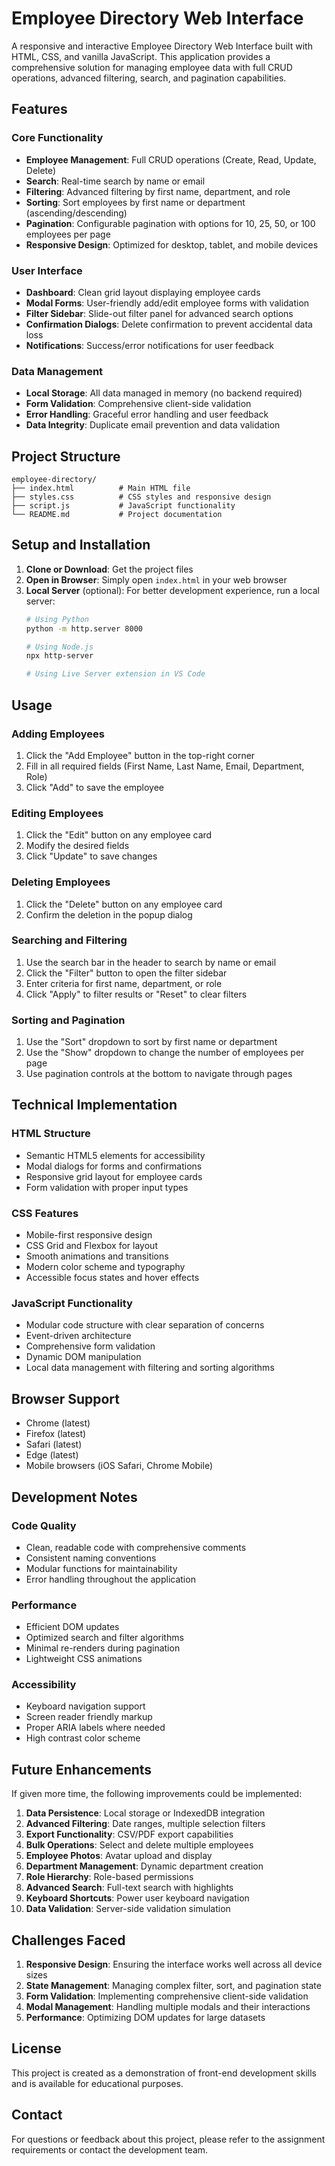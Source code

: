 # Employee Directory Web Interface

A responsive and interactive Employee Directory Web Interface built with HTML, CSS, and vanilla JavaScript. This application provides a comprehensive solution for managing employee data with full CRUD operations, advanced filtering, search, and pagination capabilities.

## Features

### Core Functionality
- **Employee Management**: Full CRUD operations (Create, Read, Update, Delete)
- **Search**: Real-time search by name or email
- **Filtering**: Advanced filtering by first name, department, and role
- **Sorting**: Sort employees by first name or department (ascending/descending)
- **Pagination**: Configurable pagination with options for 10, 25, 50, or 100 employees per page
- **Responsive Design**: Optimized for desktop, tablet, and mobile devices

### User Interface
- **Dashboard**: Clean grid layout displaying employee cards
- **Modal Forms**: User-friendly add/edit employee forms with validation
- **Filter Sidebar**: Slide-out filter panel for advanced search options
- **Confirmation Dialogs**: Delete confirmation to prevent accidental data loss
- **Notifications**: Success/error notifications for user feedback

### Data Management
- **Local Storage**: All data managed in memory (no backend required)
- **Form Validation**: Comprehensive client-side validation
- **Error Handling**: Graceful error handling and user feedback
- **Data Integrity**: Duplicate email prevention and data validation

## Project Structure

```
employee-directory/
├── index.html          # Main HTML file
├── styles.css          # CSS styles and responsive design
├── script.js           # JavaScript functionality
└── README.md           # Project documentation
```

## Setup and Installation

1. **Clone or Download**: Get the project files
2. **Open in Browser**: Simply open `index.html` in your web browser
3. **Local Server** (optional): For better development experience, run a local server:
   ```bash
   # Using Python
   python -m http.server 8000
   
   # Using Node.js
   npx http-server
   
   # Using Live Server extension in VS Code
   ```

## Usage

### Adding Employees
1. Click the "Add Employee" button in the top-right corner
2. Fill in all required fields (First Name, Last Name, Email, Department, Role)
3. Click "Add" to save the employee

### Editing Employees
1. Click the "Edit" button on any employee card
2. Modify the desired fields
3. Click "Update" to save changes

### Deleting Employees
1. Click the "Delete" button on any employee card
2. Confirm the deletion in the popup dialog

### Searching and Filtering
1. Use the search bar in the header to search by name or email
2. Click the "Filter" button to open the filter sidebar
3. Enter criteria for first name, department, or role
4. Click "Apply" to filter results or "Reset" to clear filters

### Sorting and Pagination
1. Use the "Sort" dropdown to sort by first name or department
2. Use the "Show" dropdown to change the number of employees per page
3. Use pagination controls at the bottom to navigate through pages

## Technical Implementation

### HTML Structure
- Semantic HTML5 elements for accessibility
- Modal dialogs for forms and confirmations
- Responsive grid layout for employee cards
- Form validation with proper input types

### CSS Features
- Mobile-first responsive design
- CSS Grid and Flexbox for layout
- Smooth animations and transitions
- Modern color scheme and typography
- Accessible focus states and hover effects

### JavaScript Functionality
- Modular code structure with clear separation of concerns
- Event-driven architecture
- Comprehensive form validation
- Dynamic DOM manipulation
- Local data management with filtering and sorting algorithms

## Browser Support

- Chrome (latest)
- Firefox (latest)
- Safari (latest)
- Edge (latest)
- Mobile browsers (iOS Safari, Chrome Mobile)

## Development Notes

### Code Quality
- Clean, readable code with comprehensive comments
- Consistent naming conventions
- Modular functions for maintainability
- Error handling throughout the application

### Performance
- Efficient DOM updates
- Optimized search and filter algorithms
- Minimal re-renders during pagination
- Lightweight CSS animations

### Accessibility
- Keyboard navigation support
- Screen reader friendly markup
- Proper ARIA labels where needed
- High contrast color scheme

## Future Enhancements

If given more time, the following improvements could be implemented:

1. **Data Persistence**: Local storage or IndexedDB integration
2. **Advanced Filtering**: Date ranges, multiple selection filters
3. **Export Functionality**: CSV/PDF export capabilities
4. **Bulk Operations**: Select and delete multiple employees
5. **Employee Photos**: Avatar upload and display
6. **Department Management**: Dynamic department creation
7. **Role Hierarchy**: Role-based permissions
8. **Advanced Search**: Full-text search with highlights
9. **Keyboard Shortcuts**: Power user keyboard navigation
10. **Data Validation**: Server-side validation simulation

## Challenges Faced

1. **Responsive Design**: Ensuring the interface works well across all device sizes
2. **State Management**: Managing complex filter, sort, and pagination state
3. **Form Validation**: Implementing comprehensive client-side validation
4. **Modal Management**: Handling multiple modals and their interactions
5. **Performance**: Optimizing DOM updates for large datasets

## License

This project is created as a demonstration of front-end development skills and is available for educational purposes.

## Contact

For questions or feedback about this project, please refer to the assignment requirements or contact the development team.
